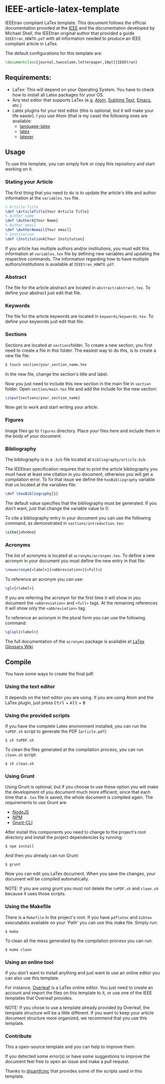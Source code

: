 # IEEE-article-latex-template

IEEEtran compliant LaTex template. This document follows the official documentation provided at
the [IEEE](https://www.ieee.org/publications_standards/publications/authors/author_templates.html) and
the documentation developed by Michael Shell, the IEEEtran original author that provided a guide
``IEEEtran_HOWTO.pdf`` with all information needed to produce an IEEE compliant article in LaTex.

The default configurations for this template are:

```latex
\documentclass[journal,twocolumn,letterpaper,10pt]{IEEEtran}
```
## Requirements:
* LaTex: This will depend on your Operating System. You have to check how to install all Latex packages for your OS.
* Any text editor that supports LaTex (e.g. [Atom](https://atom.io/), [Sublime Text](http://www.sublimetext.com/), [Emacs](https://www.gnu.org/software/emacs/), etc.)
* Latex plugins for your text editor (this is optional, but it will make your life easier).
I you use Atom (that is my case) the following ones are available:
  * [language-latex](https://atom.io/packages/language-latex)
  * [latex](https://atom.io/packages/latex)
  * [latexer](https://atom.io/packages/latexer)

## Usage
To use this template, you can simply fork or copy this repository and start working on it.

### Stating your Article
The first thing that you need to do is to update the article's title and author information at the ```variables.tex```
file.

```latex
% Article Title
\def \ArticleTitle{Your Article Title}
% Author name
\def \AuthorA{Your Name}
% Author email
\def \AuthorAemail{Your email}
% Institution
\def \InstitutionA{Your Institution}
```
If you article has multiple authors and/or institutions, you must edit this information at ```variables.tex```
file by defining new variables and updating the respective commands. The information regarding how to
have multiple authors/institutions is available at ``IEEEtran_HOWTO.pdf``.

### Abstract
The file for the article abstract are located in  ```abstract/abstract.tex```. To define your abstract
just edit that file.

### Keywords
The file for the article keywords are located in  ```keywords/keywords.tex```. To define your keywords
just edit that file.

### Sections
Sections are located at ```sections```folder.
To create a new section, you first need to create a file in this folder.
The easiest way to do this, is to create a new file file:

```sh
$ touch section/your_section_name.tex
```

In the new file, change the section's title and label.

Now you just need to include this new section in the main file in ```section``` folder.
Open ```section/main.tex``` file and add the include for the new section:

```latex
\input{sections/your_section_name}
```

Now get to work and start writing your article.

### Figures
Image files go to ```figures``` directory.
Place your files here and include them in the body of your document.

### Bibliography
The bibliography is in a ``.bib`` file located at ```bibliography/article.bib```.

The IEEEtran specification requires that to print the article bibliography you must have at least
one citation in you document, otherwise you will get a compilation error. To fix that issue we
define the ``hasBibliography`` variable that us located at the variables file:

```latex
\def \hasBibliography{1}
```
The default value specifies that the bibliography must be generated. If you don't want, just that change the variable value to 0.

To cite a bibliography entry in your document you can use the following command, as demonstrated
in ```sections/introduction.tex```:

```latex
\cite{johndoe}
```

### Acronyms
The list of acronyms is located at ```acronyms/acronyms.tex```.  To define a new acronym in your document you must define the new entry in that file:

```latex
\newacronym{<label>}{<abbreviation>}{<full>}
```
To reference an acronym you can use:

```latex
\gls{<label>}
```
If you are referring the acronym for the first time it will show in you document the ```<abbreviation>``` and
```<full>``` tags. At the remaining references it will show only the ```<abbreviation>``` tag.

To reference an acronym in the plural form you can use the following command:

```latex
\glspl{<label>}
```

The full documentation of the ```acronyms``` package is available at [LaTex Glossary Wiki](https://en.wikibooks.org/wiki/LaTeX/Glossary)

## Compile
You have some ways to create the final pdf:

### Using the text editor
It depends on the text editor you are using.
If you are using Atom and the LaTex plugin, just press
<kbd>Ctrl</kbd> + <kbd>Alt</kbd> + <kbd>B</kbd>

### Using the provided scripts
If you have the complete Latex environment installed, you can run the ```toPDF.sh``` script to generate the PDF (```article.pdf```):
```
$ sh toPDF.sh
```

To clean the files generated at the compilation process, you can run ```clean.sh``` script:
```
$ sh clean.sh
```

### Using Grunt
Using Grunt is optional, but if you choose to use these option you will make the development of you document much more efficient, since that each time that a ``.tex`` file is saved, the whole document is compiled again. The requirements to use Grunt are:

- [NodeJS](https://nodejs.org/)
- [NPM](https://www.npmjs.com/)
- [Grunt-CLI](http://gruntjs.com/)

After install this components you need to change to the project's root directory and install
the project dependencies by running:
```
$ npm install
```
And then you already can run Grunt:
```
$ grunt
```
Now you can edit you LaTex document. When you save the changes, your document will be compiled automatically.

NOTE: If you are using grunt you must not delete the ```toPDF.sh``` and ```clean.sh``` because it uses those scripts.

### Using the Makefile
There is a ```Makefile``` in the project's root.
If you have `pdflatex` and `bibtex` executables available on your 'Path' you can use this make file.
Simply run:
```
$ make
```

To clean all the mess generated by the compilation process you can run:
```
$ make clean
```

### Using an online tool
If you don't want to install anything and just want to use an online editor you can also use this template.

For instance, [Overleaf](https://www.overleaf.com) is a LaTex online editor. You just need to create an account
and import the files on this template to it, or use one of the IEEE templates that Overleaf provides.

NOTE: If you chose to use a template already provided by Overleaf, the template structure will be a little
different. If you want to keep your article document structure more organized, we recommend that you use
this template.

### Contribute
This a open-source template and you can help to improve them.

If you detected some error(s) or have some suggestions to improve the document feel free to open an issue and make a pull request.

Thanks to [@samfcmc](https://github.com/samfcmc) that provides some of the scripts used in this template.
